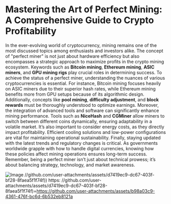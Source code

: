 # Mastering the Art of Perfect Mining: A Comprehensive Guide to Crypto Profitability
In the ever-evolving world of cryptocurrency, mining remains one of the most discussed topics among enthusiasts and investors alike. The concept of "perfect miner" is not just about hardware efficiency but also encompasses a strategic approach to maximize profits in the crypto mining ecosystem. Keywords such as **Bitcoin mining**, **Ethereum mining**, **ASIC miners**, and **GPU mining rigs** play crucial roles in determining success.
To achieve the status of a perfect miner, understanding the nuances of various cryptocurrencies is essential. For instance, Bitcoin mining focuses heavily on ASIC miners due to their superior hash rates, while Ethereum mining benefits more from GPU setups because of its algorithmic design. Additionally, concepts like **pool mining**, **difficulty adjustment**, and **block rewards** must be thoroughly understood to optimize earnings.
Moreover, the integration of advanced tools and software can significantly enhance mining performance. Tools such as **NiceHash** and **CGMiner** allow miners to switch between different coins dynamically, ensuring adaptability in a volatile market. It’s also important to consider energy costs, as they directly impact profitability. Efficient cooling solutions and low-power configurations are vital for maintaining operational sustainability.
Finally, staying updated with the latest trends and regulatory changes is critical. As governments worldwide grapple with how to handle digital currencies, knowing how these policies affect mining operations ensures long-term success. Remember, being a perfect miner isn’t just about technical prowess; it’s about balancing strategy, technology, and market awareness.

![Image](https://github.com/user-attachments/assets/d7419ec9-dc67-403f-bf28-8faea5f1f74f)
 //github.com/user-attachments/assets/d7419ec9-dc67-403f-bf28-8faea5f1f74f))
https: //github.com/user-attachments/assets/d7419ec9-dc67-403f-bf28-8faea5f1f74f)=https://github.com/user-attachments/assets/b98a03c9-4361-476f-bc6d-6b532eb8121a
